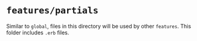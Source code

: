 # `features/partials`

Similar to `global`, files in this directory will be used by other `features`. This folder includes `.erb` files.
